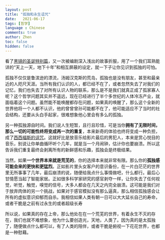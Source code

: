 ```yaml
---
layout: post
title: "孤独和永生诅咒"
date:   2021-06-17
tags: [哲学]
language : Chinese
comments: true
author: Zhen
toc: false
hidden: false
---
```

看了[黑镜的圣诞特别篇](https://movie.douban.com/subject/25964630/)，又一次被编剧深入浅出的故事折服，用了一个我们耳熟能详的“天上一天，地下十年”和相互屏蔽的设定，就一下子让你见识到孤独的可怕。

孤独不仅仅是鲁滨逊的漂流，汤姆汉克斯的荒岛，孤独也是没有朋友，甚至和最亲近的人咫尺天涯。当所有我们认识的人，都已经不在了，或者忽然失去了对我们的记忆，我们也失去了对所有认识人物的联系，那么是不是我们就真正成了孤家寡人呢？这个哲学问题其实并不遥远，现在已经进行了半个多世纪的人体冷冻产业，就面临着这个问题。虽然能不能唤醒都存在问题，如果真的唤醒了，那么这个全新的世界他将一个人都不认识，他的曾曾曾孙可能都不在了，他可能适应不了当时的社会结构，还要从头白手起家，很难想象他心里会有多么的孤独。

另一种孤独源自时间。我们说人生短暂，且行且珍惜，可是当你**拥有了无限时间，那么一切的可能性终将变成再一次的重复**，本来新奇的体验也终将变成一种负担，成了[西西福斯的诅咒](https://zh.wikipedia.org/wiki/%E8%A5%BF%E8%A5%BF%E5%BC%97%E6%96%AF)。这就好比是放音乐给影片最后的男犯人，本来是赏心悦目的音乐，别说让你单曲循环听个几年，就是当一个月闹钟，估计你也要崩溃。所以这告诉我们重复最终会剥离所有的新鲜感和乐趣，孤独会是终极结果。

当然，如果**一个世界本来就是荒芜的**，你的选择本来就非常有限。那么你的**孤独感可能会来的更快和更猛烈**。正如影片里头女客户的意识备份，在一片白茫茫的世界里无所事事了几年，最后崩溃的说，随便给我点什么事情做吧，什么都行。最后心甘情愿当起了智能家居。正如很多科学家研究的感官剥夺一样，让你失去了任何视觉，听觉，触觉，嗅觉的信号，大多人都会在几天之内完全崩溃。这可能是我们对于放弃肉体的另一个挑战，如果对于感官模拟没有那么逼真，那么相信孤独感会让所有的虚拟意识抑郁而自杀。我相信如果人类有朝一日可以大大延长自己的寿命，或者干脆是之前有过永生的或者超级长寿

所以说，如果真的存在上帝，那么他处在在一个荒芜的世界，有着永生不灭的存在，我们也就不难想象，他为什么要创造光，天地，人类了。因为真的是太孤独了，随便做点什么都可以，有了人类的陪伴，或者干脆是俯视一下花花世界，也都是一种慰藉。
<!--stackedit_data:
eyJoaXN0b3J5IjpbNzQ5NzE1OTg1LDkxOTg2MDc2M119
-->